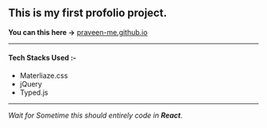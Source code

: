 ## This is my first profolio project.

**You can this here ->** [praveen-me.github.io](https://praveen-me.github.io)

<hr>

#### Tech Stacks Used :-
- Materliaze.css
- jQuery
- Typed.js

<hr>

_Wait for Sometime this should entirely code in **React**._
